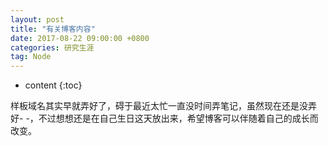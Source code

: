 ```yaml
---
layout: post
title: "有关博客内容"
date: 2017-08-22 09:00:00 +0800
categories: 研究生涯
tag: Node
---
```

* content
{:toc}

样板域名其实早就弄好了，碍于最近太忙一直没时间弄笔记，虽然现在还是没弄好-  -，不过想想还是在自己生日这天放出来，希望博客可以伴随着自己的成长而改变。

